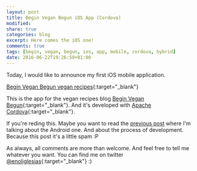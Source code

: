 ```yaml
---
layout: post
title: Begin Vegan Begun iOS App (Cordova)
modified:
share: true
categories: blog 
excerpt: Here comes the iOS one!
comments: true
tags: [begin, vegan, begun, ios, app, mobile, cordova, hybrid]
date: 2016-06-22T19:26:59+01:00
---
```


Today, I would like to announce my first iOS mobile application.

[Begin Vegan Begun vegan recipes](https://itunes.apple.com/es/app/begin-vegan-begun-recetas/id1090760348){:target="_blank"}

This is the app for the vegan recipes blog [Begin Vegan Begun](http://beginveganbegun.es/){:target="_blank"}. And it's developed with [Apache Cordova](https://cordova.apache.org/){:target="_blank"}.

If you're reding this. Maybe you want to read the [previous post](/blog/begin-vegan-begun-android-app/) where I'm talking about the Android one. And about the process of development. Because this post it's a little spam :P

As always, all comments are more than welcome. And feel free to tell me whatever you want. You can find me on twitter [@enoliglesias](https://twitter.com/enoliglesias){:target="_blank"} :)


